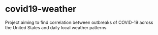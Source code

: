 # covid19-weather
Project aiming to find correlation between outbreaks of COVID-19 across the United States and daily local weather patterns

